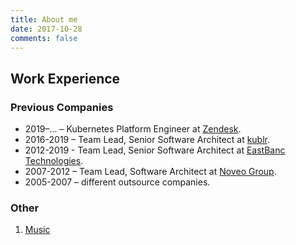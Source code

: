 ```yaml
---
title: About me
date: 2017-10-28
comments: false
---
```


## Work Experience

### Previous Companies
* 2019–... – Kubernetes Platform Engineer at [Zendesk](https://zendesk.com).
* 2016-2019 – Team Lead, Senior Software Architect at [kublr](https://kublr.com).
* 2012-2019 - Team Lead, Senior Software Architect at [EastBanc Technologies](https://eastbanctech.com).
* 2007-2012 – Team Lead, Software Architect at [Noveo Group](https://noveogroup.com/).
* 2005-2007 – different outsource companies.

### Other
1. [Music](/about/music-i-listen/)
